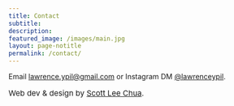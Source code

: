 ```yaml
---
title: Contact
subtitle:
description:
featured_image: /images/main.jpg
layout: page-notitle
permalink: /contact/
---
```


Email <a href="mailto:lawrence.ypil@gmail.com" target="_blank">lawrence.ypil@gmail.com</a> or Instagram DM <a href="https://www.instagram.com/lawrenceypil" target="_blank">@lawrenceypil</a>.

<p style="font-size: 15px">
Web dev &#38; design by <a target="_blank" href="scottleechua.com">Scott Lee Chua</a>. 
</p>
